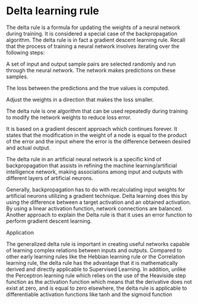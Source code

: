 # Delta learning rule
The delta rule is a formula for updating the weights of a neural network during training. It is considered a special case of the backpropagation algorithm. The delta rule is in fact a gradient descent learning rule.
Recall that the process of training a neural network involves iterating over the following steps:

A set of input and output sample pairs are selected randomly and run through the neural network. The network makes predictions on these samples.

The loss between the predictions and the true values is computed.

Adjust the weights in a direction that makes the loss smaller.

The delta rule is one algorithm that can be used repeatedly during training to modify the network weights to reduce loss error.

It is based on a gradient descent approach which continues forever. It states that the modification in the weight of a node is equal to the product of the error and the input where the error is the difference between desired and actual output.

The delta rule in an artificial neural network is a specific kind of backpropagation that assists in refining the machine learning/artificial intelligence network, making associations among input and outputs with different layers of artificial neurons. 

Generally, backpropagation has to do with recalculating input weights for artificial neurons utilizing a gradient technique. Delta learning does this by using the difference between a target activation and an obtained activation. By using a linear activation function, network connections are balanced. Another approach to explain the Delta rule is that it uses an error function to perform gradient descent learning.

Application


The generalized delta rule is important in creating useful networks capable of learning complex relations between inputs and outputs. Compared to other early learning rules like the Hebbian learning rule or the Correlation learning rule, the delta rule has the advantage that it is mathematically derived and directly applicable to Supervised Learning. In addition, unlike the Perceptron learning rule which relies on the use of the Heaviside step function as the activation function which means that the derivative does not exist at zero, and is equal to zero elsewhere, the delta rule is applicable to differentiable activation functions like tanh and the sigmoid function

 





